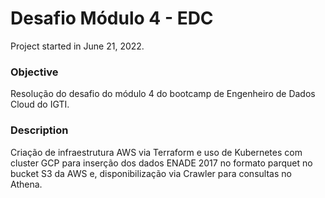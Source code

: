 # Desafio Módulo 4 - EDC

Project started in June 21, 2022.

### **Objective**

Resolução do desafio do módulo 4 do bootcamp de Engenheiro de Dados Cloud do IGTI.

### **Description**

Criação de infraestrutura AWS via Terraform e uso de Kubernetes com cluster GCP para inserção dos dados ENADE 2017 no formato parquet no bucket S3 da AWS e, disponibilização via Crawler para consultas no Athena. 